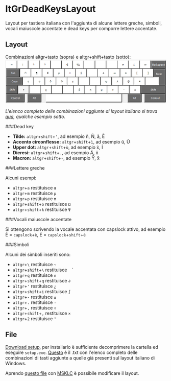 # ItGrDeadKeysLayout
Layout per tastiera italiana con l'aggiunta di alcune lettere greche, simboli, vocali maiuscole accentate e dead keys per comporre lettere accentate.

## Layout
Combinazioni altgr+tasto (sopra) e altgr+shift+tasto (sotto): 
![altgr](https://github.com/sarabartoli/ItGrDeadKeysLayout/blob/main/atgr.png)

*L'elenco completo delle combinazioni aggiunte al layout italiano si trova [qua](../blob/master/combinazioni.txt), qualche esempio sotto.*

###Dead key

* **Tilde:** `altgr`+`shift`+`'`, ad esempio ñ, Ñ, ã, Ẽ
* **Accento circonflesso:** `altgr`+`shift`+`ì`, ad esempio û, Û
* **Upper dot:** `altgr`+`shift`+`ù`, ad esempio ẋ, İ
* **Dieresi:** `altgr`+`shift`+`.`, ad esempio Ä, ẍ
* **Macron:** `altgr`+`shift`+`-`, ad esempio Ȳ, ̄x

###Lettere greche

Alcuni esempi:
* `altgr`+`a` restituisce `α`
* `altgr`+`m` restituisce `μ`
* `altgr`+`p` restituisce `π`
* `altgr`+`shift`+`o` restituisce `Ω`
* `altgr`+`shift`+`k` restituisce `Ψ`

###Vocali maiuscole accentate

Si ottengono scrivendo la vocale accentata con capslock attivo, ad esempio È = `capslock`+`è`, É = `capslock`+`shift`+`é`

###Simboli

Alcuni dei simboli inseriti sono:
* `altgr`+`\` restituisce `~`
* `altgr`+`shift`+`\` restituisce ` ` `
* `altgr`+`q` restituisce `∩`
* `altgr`+`shift`+`q` restituisce `∂`
* `altgr`+`'` restituisce `¿`
* `altgr`+`shift`+`i` restituisce `∫`
* `altgr`+`-` restituisce `±`
* `altgr`+`.` restituisce `·`
* `altgr`+`,` restituisce `÷`
* `altgr`+`shift`+`,` restituisce `×`
* `altgr`+`2` restituisce `²`

## File
[Download setup](https://github.com/sarabartoli/ItGrDeadKeysLayout/tree/main/setup), per installarlo è sufficiente decomprimere la cartella ed eseguire `setup.exe`.
[Questo](../blob/master/combinazioni.txt) è il .txt con l'elenco completo delle combinazioni di tasti aggiunte a quelle già presenti sul layout italiano di Windows.

Aprendo [questo file](../blob/master/sorgente.klc) con [MSKLC](https://www.microsoft.com/en-us/download/details.aspx?id=102134) è possibile modificare il layout.
